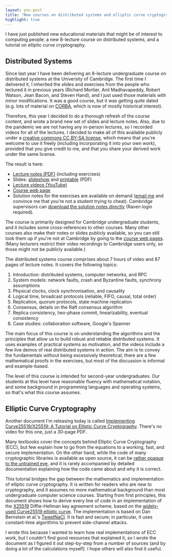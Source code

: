 ```yaml
---
layout: ync-post
title: "New courses on distributed systems and elliptic curve cryptography"
highlight: true
---
```


I have just published new educational materials that might be of interest to computing people:
a new 8-lecture course on distributed systems, and a tutorial on elliptic curve cryptography.

Distributed Systems
-------------------

Since last year I have been delivering an 8-lecture undergraduate course on distributed systems at the University of Cambridge.
The first time I delivered it, I inherited the slides and exercises from the people who lectured it in previous years (Richard Mortier, Anil Madhavapeddy, Robert Watson, Jean Bacon, and Steven Hand), and I just used those materials with minor modifications.
It was a good course, but it was getting quite dated (e.g. lots of material on [CORBA](https://en.wikipedia.org/wiki/Common_Object_Request_Broker_Architecture), which is now of mostly historical interest).

Therefore, this year I decided to do a thorough refresh of the course content, and wrote a brand new set of slides and lecture notes.
Also, due to the pandemic we are not having any in-person lectures, so I recorded videos for all of the lectures.
I decided to make all of this available publicly under a [creative commons CC BY-SA license](https://creativecommons.org/licenses/by-sa/4.0/), which means that you're welcome to use it freely (including incorporating it into your own work), provided that you give credit to me, and that you share your derived work under the same license.

The result is here:

* [Lecture notes (PDF)](https://www.cl.cam.ac.uk/teaching/2122/ConcDisSys/dist-sys-notes.pdf) (including exercises)
* Slides: [slideshow](https://www.cl.cam.ac.uk/teaching/2122/ConcDisSys/dist-sys-slides.pdf) and [printable](https://www.cl.cam.ac.uk/teaching/2122/ConcDisSys/dist-sys-handout.pdf) (PDF)
* [Lecture videos (YouTube)](https://www.youtube.com/playlist?list=PLeKd45zvjcDFUEv_ohr_HdUFe97RItdiB)
* [Course web page](https://www.cl.cam.ac.uk/teaching/2122/ConcDisSys/)
* Solution notes for the exercises are available on demand ([email me](/contact.html) and convince me that you're not a student trying to cheat).
  Cambridge supervisors can [download the solution notes directly](https://www.cl.cam.ac.uk/teaching/2122/ConcDisSys/supervisors/dist-sys-solutions.pdf) (Raven login required).

The course is primarily designed for Cambridge undergraduate students, and it includes some cross-references to other courses.
Many other courses also make their notes or slides publicly available, so you can still look them up if you're not at Cambridge by going to the [course web pages](https://www.cl.cam.ac.uk/teaching/2122/part1b.html).
(Many lecturers restrict their video recordings to Cambridge users only, so those might not be publicly available.)

The distributed systems course comprises about 7 hours of video and 87 pages of lecture notes.
It covers the following topics:

1. Introduction: distributed systems, computer networks, and RPC
2. System models: network faults, crash and Byzantine faults, synchrony assumptions
3. Physical clocks, clock synchronisation, and causality
4. Logical time, broadcast protocols (reliable, FIFO, causal, total order)
5. Replication, quorum protocols, state machine replication
6. Consensus, details on the Raft consensus algorithm
7. Replica consistency, two-phase commit, linearizability, eventual consistency
8. Case studies: collaboration software, Google's Spanner

The main focus of this course is on understanding the algorithms and the principles that allow us to build robust and reliable distributed systems.
It uses examples of practical systems as motivation, and the videos include a few live demos of real distributed systems in action.
The aim is to convey the fundamentals without being excessively theoretical; there are a few mathematical proofs in the exercises, but most of the discussion is informal and example-based.

The level of this course is intended for second-year undergraduates.
Our students at this level have reasonable fluency with mathematical notation, and some background in programming languages and operating systems, so that's what this course assumes.

Elliptic Curve Cryptography
---------------------------

Another document I'm releasing today is called
[Implementing Curve25519/X25519: A Tutorial on Elliptic Curve Cryptography](https://martin.kleppmann.com/papers/curve25519.pdf).
There's no video for this one, just a 30-page PDF.

Many textbooks cover the concepts behind Elliptic Curve Cryptography (ECC), but few explain how to go from the equations to a working, fast, and secure implementation.
On the other hand, while the code of many cryptographic libraries is available as open source, it can be [rather opaque to the untrained eye](https://github.com/jedisct1/libsodium/blob/master/src/libsodium/crypto_scalarmult/curve25519/ref10/x25519_ref10.c#L91-L132), and it is rarely accompanied by detailed documentation explaining how the code came about and why it is correct.

This tutorial bridges the gap between the mathematics and implementation of elliptic curve cryptography.
It is written for readers who are new to cryptography, and it assumes no more mathematical background than most undergraduate computer science courses.
Starting from first principles, this document shows how to derive every line of code in an implementation of the [X25519](https://tools.ietf.org/html/rfc7748) Diffie-Hellman key agreement scheme, based on the [widely-used Curve25519 elliptic curve](https://ianix.com/pub/curve25519-deployment.html).
The implementation is based on Dan Bernstein et al.'s [TweetNaCl](https://tweetnacl.cr.yp.to/).
It is fast and secure; in particular, it uses constant-time algorithms to prevent side-channel attacks.

I wrote this because I wanted to learn how real implementations of ECC work, but I couldn't find good resources that explained it, so I wrote the document as I figured it out step-by-step from a number of sources (and by doing a lot of the calculations myself).
I hope others will also find it useful.

